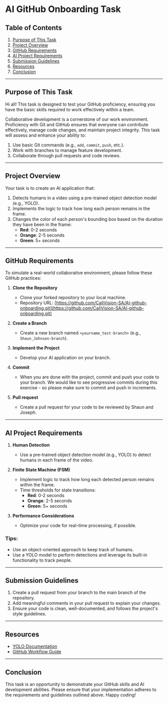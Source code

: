 # AI GitHub Onboarding Task

## Table of Contents
1. [Purpose of This Task](#purpose-of-this-task)
2. [Project Overview](#project-overview)
3. [GitHub Requirements](#github-requirements)
4. [AI Project Requirements](#ai-project-requirements)
5. [Submission Guidelines](#submission-guidelines)
6. [Resources](#resources)
7. [Conclusion](#conclusion)

---

## Purpose of This Task

Hi all! This task is designed to test your GitHub proficiency, ensuring you have the basic skills required to work effectively within a team.

Collaborative development is a cornerstone of our work environment. Proficiency with Git and GitHub ensures that everyone can contribute effectively, manage code changes, and maintain project integrity. This task will assess and enhance your ability to:

1. Use basic Git commands (e.g., `add`, `commit`, `push`, etc.).
2. Work with branches to manage feature development.
3. Collaborate through pull requests and code reviews.

---

## Project Overview

Your task is to create an AI application that:

1. Detects humans in a video using a pre-trained object detection model (e.g., YOLO).
2. Implements the logic to track how long each person remains in the frame.
3. Changes the color of each person's bounding box based on the duration they have been in the frame:
   - **Red**: 0-2 seconds
   - **Orange**: 2-5 seconds
   - **Green**: 5+ seconds

---

## GitHub Requirements

To simulate a real-world collaborative environment, please follow these GitHub practices:

1. **Clone the Repository**
   - Clone your forked repository to your local machine.
   - Repository URL: [https://github.com/CaliVision-SA/AI-github-onboarding.git](https://github.com/CaliVision-SA/AI-github-onboarding.git)

2. **Create a Branch**
   - Create a new branch named `<yourname_test-branch>` (e.g., `Shaun_Johnson-branch`).

3. **Implement the Project**
   - Develop your AI application on your branch.

4. **Commit**
   - When you are done with the project, commit and push your code to your branch. We would like to see progressive commits during this exercise - so please make sure to commit and push in increments.
  
5. **Pull request**
   - Create a pull request for your code to be reviewed by Shaun and Joseph.

---

## AI Project Requirements

1. **Human Detection**
   - Use a pre-trained object detection model (e.g., YOLO) to detect humans in each frame of the video.

2. **Finite State Machine (FSM)**
   - Implement logic to track how long each detected person remains within the frame.
   - Time thresholds for state transitions:
     - **Red**: 0-2 seconds
     - **Orange**: 2-5 seconds
     - **Green**: 5+ seconds

3. **Performance Considerations**
   - Optimize your code for real-time processing, if possible.

### Tips:
- Use an object-oriented approach to keep track of humans.
- Use a YOLO model to perform detections and leverage its built-in functionality to track people.

---

## Submission Guidelines

1. Create a pull request from your branch to the main branch of the repository.
2. Add meaningful comments in your pull request to explain your changes.
3. Ensure your code is clean, well-documented, and follows the project's style guidelines.

---

## Resources

- [YOLO Documentation](https://pjreddie.com/darknet/yolo/)
- [GitHub Workflow Guide](https://guides.github.com/introduction/flow/)

---

## Conclusion

This task is an opportunity to demonstrate your GitHub skills and AI development abilities. Please ensure that your implementation adheres to the requirements and guidelines outlined above. Happy coding!
